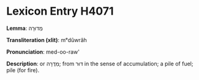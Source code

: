 # Lexicon Entry H4071

**Lemma**: מְדוּרָה

**Transliteration (xlit)**: mᵉdûwrâh

**Pronunciation**: med-oo-raw'

**Description**:
or מְדֻרָה; from דּוּר in the sense of accumulation; a pile of fuel; pile (for fire).
